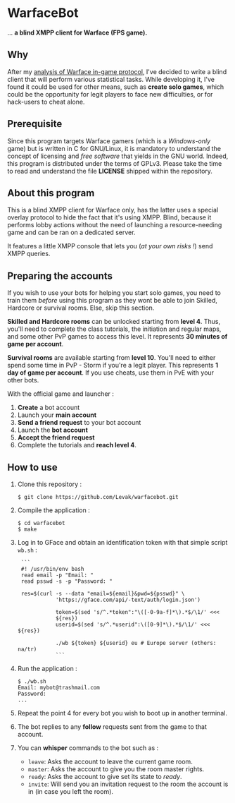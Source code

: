 # WarfaceBot
... **a blind XMPP client for Warface (FPS game).**

## Why

After my [analysis of Warface in-game protocol][1], I've decided to write a
blind client that will perform various statistical tasks. While developing it,
I've found it could be used for other means, such as **create solo games**,
which could be the opportunity for legit players to face new difficulties, or
for hack-users to cheat alone.

[1]: wf.comuv.com

## Prerequisite

Since this program targets Warface gamers (which is a _Windows-only_ game) but
is written in C for GNU/Linux, it is mandatory to understand the concept of
licensing and _free software_ that yields in the GNU world. Indeed, this
program is distributed under the terms of GPLv3. Please take the time to read
and understand the file **LICENSE** shipped within the repository.

## About this program

This is a blind XMPP client for Warface only, has the latter uses a special
overlay protocol to hide the fact that it's using XMPP. Blind, because it
performs lobby actions without the need of launching a resource-needing game
and can be ran on a dedicated server.

It features a little XMPP console that lets you (_at your own risks !_) send
XMPP queries.

## Preparing the accounts

If you wish to use your bots for helping you start solo games, you need to
train them *before* using this program as they wont be able to join Skilled,
Hardcore or survival rooms. Else, skip this section.

**Skilled and Hardcore rooms** can be unlocked starting from **level
  4**. Thus, you'll need to complete the class tutorials, the initiation and
  regular maps, and some other PvP games to access this level. It represents
  **30 minutes of game per account**.

**Survival rooms** are available starting from **level 10**. You'll need to
  either spend some time in PvP - Storm if you're a legit player. This
  represents **1 day of game per account**. If you use cheats, use them in PvE
  with your other bots.

With the official game and launcher :

1. **Create** a bot account
2. Launch your **main account**
3. **Send a friend request** to your bot account
4. Launch the **bot account**
5. **Accept the friend request**
6. Complete the tutorials and **reach level 4**.

## How to use

1. Clone this repository :
   ```
   $ git clone https://github.com/Levak/warfacebot.git
   ```

2. Compile the application :
   ```
   $ cd warfacebot
   $ make
   ```

3. Log in to GFace and obtain an identification token with that simple script
`wb.sh` :

        ```
        #! /usr/bin/env bash
        read email -p "Email: "
        read psswd -s -p "Password: "

        res=$(curl -s --data "email=${email}&pwd=${psswd}" \
                   'https://gface.com/api/-text/auth/login.json')

                   token=$(sed 's/^.*token":"\([-0-9a-f]*\).*$/\1/' <<<
                   ${res})
                   userid=$(sed 's/^.*userid":\([0-9]*\).*$/\1/' <<< ${res})

                   ./wb ${token} ${userid} eu # Europe server (others: na/tr)
                   ```

4. Run the application :
   ```
   $ ./wb.sh
   Email: mybot@trashmail.com
   Password: 
   ...
   ```

5. Repeat the point 4 for every bot you wish to boot up in another terminal.

6. The bot replies to any **follow** requests sent from the game to that
account.

7. You can **whisper** commands to the bot such as :
   - `leave`: Asks the account to leave the current game room.
   - `master`: Asks the account to give you the room master rights.
   - `ready`: Asks the account to give set its state to *ready*.
   - `invite`: Will send you an invitation request to the room the account is
   in (in case you left the room).

